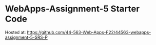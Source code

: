 # WebApps-Assignment-5 Starter Code
Hosted at: https://github.com/44-563-Web-Apps-F22/44563-webapps-assignment-5-SRS-P
